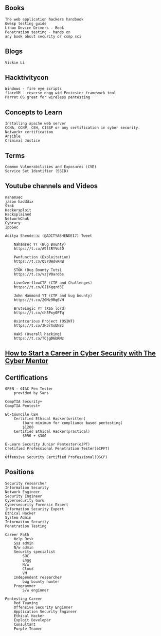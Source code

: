 ## **Books**
	The web application hackers handbook
	Owasp testing guide
	Linux Device Drivers - Book
	Penetration testing - hands on 
	any book about security or comp sci

## **Blogs**
	Vickie Li

## **Hacktivitycon**
	Windows - fire eye scripts
	flareVM - reverse engg wid Pentester framework tool
	Parrot OS great for wireless pentesting
	
## **Concepts to Learn**
	Installing apache web server
	CCNA, CCNP, CEH, CISSP or any certification in cyber security.
	Network+ certification
	Ansible
	Criminal Justice 

## **Terms**
	Common Vulnerabilities and Exposures (CVE)
	Service Set Identifier (SSID)

## **Youtube channels and Videos**
	nahamsec
	jason hadddix
	Stok
	Hackersploit
	Hacksplained
	NetworkChuk
	Cybrary
	IppSec

	Aditya Shende🇮🇳 (@ADITYASHENDE17) Tweet
	
		Nahamsec YT (Bug Bounty)
		https://t.co/A9ltRYVo5O

		Pwnfunction (Exploitation)
		https://t.co/Q5rUWdvRNB

		STÖK (Bug Bounty Tuts)
		https://t.co/vzjVOard6s

		LiveOverflowCTF (CTF and Challenges)
		https://t.co/GJIKgqrd3I 

		John Hammond YT (CTF and bug bounty)
		https://t.co/Z0Mz9Rq6VH

		BruteLogic YT (XSS lord)
		https://t.co/ch5Pxy0PTq

		Osintcurious Project (OSINT)
		https://t.co/3H3rXsUN8z
		
		Hak5 (Overall hacking)
		https://t.co/TCjgD6bKMz 

## [How to Start a Career in Cyber Security with The Cyber Mentor](https://youtu.be/DnvnKaPpfr8)


## **Certifications**
	
	GPEN - GIAC Pen Tester
		provided by Sans
	
	CompTIA Security+
	CompTIA Pentest+

	EC-Councile CEH
		Certified Ethical Hacker(written)
			(bare minimum for compliance based pentesting)
			$1200
		Certified Ethical Hacker(practical)
			$550 + $300

	E-Learn Security Junior Pentester(eJPT)
	Cretified Professional Penetration Tester(eCPPT)

	Offensive Security Certified Professional(OSCP)

## **Positions**
	Security researcher
	Information Security
	Network Engineer
	Security Engineer
	Cybersecurity Guru
	Cybersecurity Forensic Expert
	Information Security Expert
	Ethical Hacker
	System Admin
	Information Security
	Penetration Testing

	Career Path
		Help Desk
		Sys admin
		N/w admin
		Security specialist 
			SOC
			Engg
			N/w
			Cloud
			VM
		Independent researcher
			bug bounty hunter
		Programmer
			S/w enginner
	
	Pentesting Career
		Red Teaming
		Offensive Security Enginner
		Application Security Engineer
		Ethical Hacker
		Exploit Developer
		Consultant
		Purple Teamer